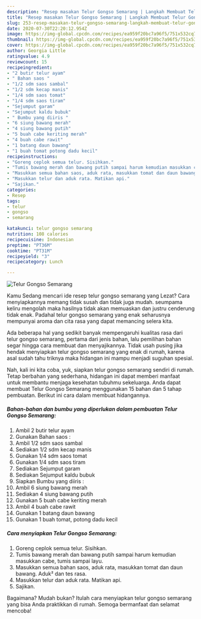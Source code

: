 ```yaml
---
description: "Resep masakan Telur Gongso Semarang | Langkah Membuat Telur Gongso Semarang Yang Bikin Ngiler"
title: "Resep masakan Telur Gongso Semarang | Langkah Membuat Telur Gongso Semarang Yang Bikin Ngiler"
slug: 253-resep-masakan-telur-gongso-semarang-langkah-membuat-telur-gongso-semarang-yang-bikin-ngiler
date: 2020-07-30T22:20:12.954Z
image: https://img-global.cpcdn.com/recipes/ea959f20bc7a96f5/751x532cq70/telur-gongso-semarang-foto-resep-utama.jpg
thumbnail: https://img-global.cpcdn.com/recipes/ea959f20bc7a96f5/751x532cq70/telur-gongso-semarang-foto-resep-utama.jpg
cover: https://img-global.cpcdn.com/recipes/ea959f20bc7a96f5/751x532cq70/telur-gongso-semarang-foto-resep-utama.jpg
author: Georgia Little
ratingvalue: 4.9
reviewcount: 15
recipeingredient:
- "2 butir telur ayam"
- " Bahan saos "
- "1/2 sdm saos sambal"
- "1/2 sdm kecap manis"
- "1/4 sdm saos tomat"
- "1/4 sdm saos tiram"
- "Sejumput garam"
- "Sejumput kaldu bubuk"
- " Bumbu yang diiris "
- "6 siung bawang merah"
- "4 siung bawang putih"
- "5 buah cabe keriting merah"
- "4 buah cabe rawit"
- "1 batang daun bawang"
- "1 buah tomat potong dadu kecil"
recipeinstructions:
- "Goreng ceplok semua telur. Sisihkan."
- "Tumis bawang merah dan bawang putih sampai harum kemudian masukkan cabe, tumis sampai layu."
- "Masukkan semua bahan saos, aduk rata, masukkan tomat dan daun bawang. Aduk² dan tes rasa."
- "Masukkan telur dan aduk rata. Matikan api."
- "Sajikan."
categories:
- Resep
tags:
- telur
- gongso
- semarang

katakunci: telur gongso semarang 
nutrition: 108 calories
recipecuisine: Indonesian
preptime: "PT36M"
cooktime: "PT31M"
recipeyield: "3"
recipecategory: Lunch

---
```



![Telur Gongso Semarang](https://img-global.cpcdn.com/recipes/ea959f20bc7a96f5/751x532cq70/telur-gongso-semarang-foto-resep-utama.jpg)

Kamu Sedang mencari ide resep telur gongso semarang yang Lezat? Cara menyiapkannya memang tidak susah dan tidak juga mudah. seumpama keliru mengolah maka hasilnya tidak akan memuaskan dan justru cenderung tidak enak. Padahal telur gongso semarang yang enak seharusnya mempunyai aroma dan cita rasa yang dapat memancing selera kita.



Ada beberapa hal yang sedikit banyak mempengaruhi kualitas rasa dari telur gongso semarang, pertama dari jenis bahan, lalu pemilihan bahan segar hingga cara membuat dan menyajikannya. Tidak usah pusing jika hendak menyiapkan telur gongso semarang yang enak di rumah, karena asal sudah tahu triknya maka hidangan ini mampu menjadi suguhan spesial.


Nah, kali ini kita coba, yuk, siapkan telur gongso semarang sendiri di rumah. Tetap berbahan yang sederhana, hidangan ini dapat memberi manfaat untuk membantu menjaga kesehatan tubuhmu sekeluarga. Anda dapat membuat Telur Gongso Semarang menggunakan 15 bahan dan 5 tahap pembuatan. Berikut ini cara dalam membuat hidangannya.

<!--inarticleads1-->

##### Bahan-bahan dan bumbu yang diperlukan dalam pembuatan Telur Gongso Semarang:

1. Ambil 2 butir telur ayam
1. Gunakan  Bahan saos :
1. Ambil 1/2 sdm saos sambal
1. Sediakan 1/2 sdm kecap manis
1. Gunakan 1/4 sdm saos tomat
1. Gunakan 1/4 sdm saos tiram
1. Sediakan Sejumput garam
1. Sediakan Sejumput kaldu bubuk
1. Siapkan  Bumbu yang diiris :
1. Ambil 6 siung bawang merah
1. Sediakan 4 siung bawang putih
1. Gunakan 5 buah cabe keriting merah
1. Ambil 4 buah cabe rawit
1. Gunakan 1 batang daun bawang
1. Gunakan 1 buah tomat, potong dadu kecil




<!--inarticleads2-->

##### Cara menyiapkan Telur Gongso Semarang:

1. Goreng ceplok semua telur. Sisihkan.
1. Tumis bawang merah dan bawang putih sampai harum kemudian masukkan cabe, tumis sampai layu.
1. Masukkan semua bahan saos, aduk rata, masukkan tomat dan daun bawang. Aduk² dan tes rasa.
1. Masukkan telur dan aduk rata. Matikan api.
1. Sajikan.




Bagaimana? Mudah bukan? Itulah cara menyiapkan telur gongso semarang yang bisa Anda praktikkan di rumah. Semoga bermanfaat dan selamat mencoba!

